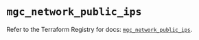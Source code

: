 # `mgc_network_public_ips`

Refer to the Terraform Registry for docs: [`mgc_network_public_ips`](https://registry.terraform.io/providers/magalucloud/mgc/0.39.0/docs/resources/network_public_ips).
